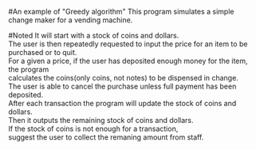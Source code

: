 #An example of "Greedy algorithm"
This program simulates a simple change maker for a vending machine.

#Noted
It will start with a stock of coins and dollars.  
The user is then repeatedly requested to input the price for an item to be purchased or to quit.    
For a given a price, if the user has deposited enough money for the item, the program  
calculates the coins(only coins, not notes) to be dispensed in change.  
The user is able to cancel the purchase unless full payment has been deposited.  
After each transaction the program will update the stock of coins and dollars.  
Then it outputs the remaining stock of coins and dollars.  
If the stock of coins is not enough for a transaction,  
suggest the user to collect the remaning amount from staff.
